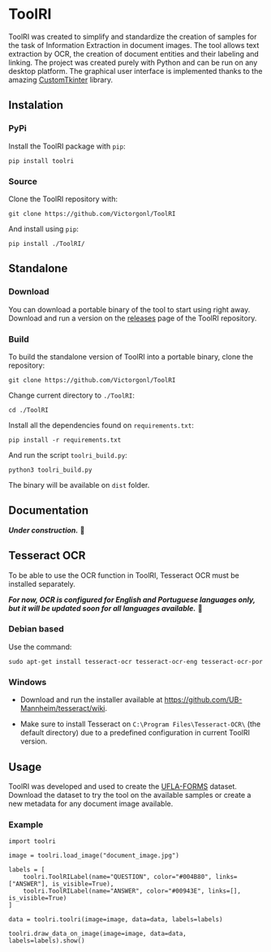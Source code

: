 # ToolRI

ToolRI was created to simplify and standardize the creation of samples for the task of Information Extraction in document images. The tool allows text extraction by OCR, the creation of document entities and their labeling and linking. The project was created purely with Python and can be run on any desktop platform. The graphical user interface is implemented thanks to the amazing <a href="https://github.com/tomschimansky/customtkinter">CustomTkinter</a> library.

## Instalation

### PyPi

Install the ToolRI package with `pip`:

    pip install toolri

### Source

Clone the ToolRI repository with:

    git clone https://github.com/Victorgonl/ToolRI

And install using `pip`:

    pip install ./ToolRI/

## Standalone

### Download

You can download a portable binary of the tool to start using right away. Download and run a version on the <a href="https://github.com/Victorgonl/ToolRI/releases">releases</a> page of the ToolRI repository.

### Build

To build the standalone version of ToolRI into a portable binary, clone the repository:

    git clone https://github.com/Victorgonl/ToolRI

Change current directory to `./ToolRI`:

    cd ./ToolRI

Install all the dependencies found on `requirements.txt`:

    pip install -r requirements.txt

And run the script `toolri_build.py`:

    python3 toolri_build.py

The binary will be available on `dist` folder.

## Documentation

***Under construction.*** :construction:

## Tesseract OCR

To be able to use the OCR function in ToolRI, Tesseract OCR must be installed separately.

***For now, OCR is configured for English and Portuguese languages only, but it will be updated soon for all languages available.*** :construction:

### Debian based

Use the command:

    sudo apt-get install tesseract-ocr tesseract-ocr-eng tesseract-ocr-por

### Windows

- Download and run the installer available at https://github.com/UB-Mannheim/tesseract/wiki.

- Make sure to install Tesseract on `C:\Program Files\Tesseract-OCR\` (the default directory) due to a predefined configuration in current ToolRI version.

## Usage

ToolRI was developed and used to create the <a href="https://github.com/LabRI-Information-Retrieval-Lab/UFLA-FORMS">UFLA-FORMS</a> dataset. Download the dataset to try the tool on the available samples or create a new metadata for any document image available.

### Example

    import toolri

    image = toolri.load_image("document_image.jpg")

    labels = [
        toolri.ToolRILabel(name="QUESTION", color="#004B80", links=["ANSWER"], is_visible=True),
        toolri.ToolRILabel(name="ANSWER", color="#00943E", links=[], is_visible=True)
    ]

    data = toolri.toolri(image=image, data=data, labels=labels)

    toolri.draw_data_on_image(image=image, data=data, labels=labels).show()
